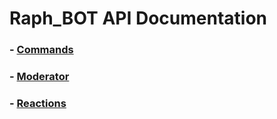 # Raph_BOT API Documentation

### - [Commands](commands.md)
### - [Moderator](moderator.md)
### - [Reactions](reactions.md)
